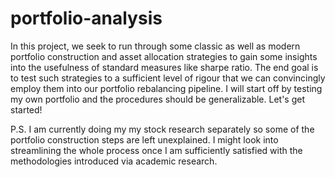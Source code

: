 # portfolio-analysis
In this project, we seek to run through some classic as well as modern portfolio construction and asset allocation strategies to gain some insights into the usefulness of standard measures like sharpe ratio. The end goal is to test such strategies to a sufficient level of rigour that we can convincingly employ them into our portfolio rebalancing pipeline. I will start off by testing my own portfolio and the procedures should be generalizable. Let's get started!

P.S. I am currently doing my my stock research separately so some of the portfolio construction steps are left unexplained. I might look into streamlining the whole process once I am sufficiently satisfied with the methodologies introduced via academic research. 

